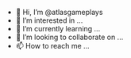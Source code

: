 - 👋 Hi, I’m @atlasgameplays
- 👀 I’m interested in ...
- 🌱 I’m currently learning ...
- 💞️ I’m looking to collaborate on ...
- 📫 How to reach me ...

<!---
atlasgameplays/atlasgameplays is a ✨ special ✨ repository because its `README.md` (this file) appears on your GitHub profile.
You can click the Preview link to take a look at your changes.
--->
